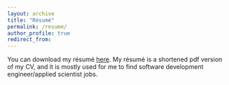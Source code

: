 ```yaml
---
layout: archive
title: "Résumé"
permalink: /resume/
author_profile: true
redirect_from:
---
```

You can download my résumé [here](https://drive.google.com/file/d/1LHNNgL4yuackTPFQ0yhyXeYHEq6HRCxt/view?usp=sharing). My résumé is a shortened pdf version of my CV, and it is mostly used for me to find software development engineer/applied scientist jobs.